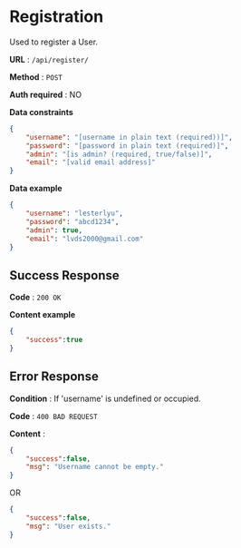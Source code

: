 # Registration

Used to register a User.

**URL** : `/api/register/`

**Method** : `POST`

**Auth required** : NO

**Data constraints**

```json
{
    "username": "[username in plain text (required))]",
    "password": "[password in plain text (required)]",
    "admin": "[is admin? (required, true/false)]",
    "email": "[valid email address]"
}
```

**Data example**

```json
{
    "username": "lesterlyu",
    "password": "abcd1234",
    "admin": true,
    "email": "lvds2000@gmail.com"
}
```

## Success Response

**Code** : `200 OK`

**Content example**

```json
{
    "success":true
}
```

## Error Response

**Condition** : If 'username' is undefined or occupied.

**Code** : `400 BAD REQUEST`

**Content** :

```json
{
    "success":false,
    "msg": "Username cannot be empty."
}
```
OR
```json
{
    "success":false,
    "msg": "User exists."
}
```